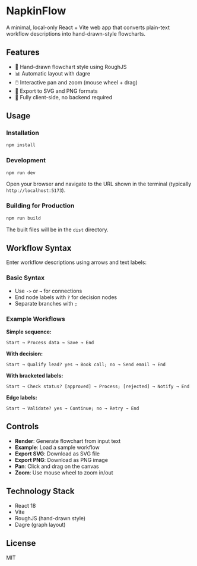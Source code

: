 # NapkinFlow

A minimal, local-only React + Vite web app that converts plain-text workflow descriptions into hand-drawn-style flowcharts.

## Features

- 🎨 Hand-drawn flowchart style using RoughJS
- 📊 Automatic layout with dagre
- 🖱️ Interactive pan and zoom (mouse wheel + drag)
- 💾 Export to SVG and PNG formats
- 🚀 Fully client-side, no backend required

## Usage

### Installation

```bash
npm install
```

### Development

```bash
npm run dev
```

Open your browser and navigate to the URL shown in the terminal (typically `http://localhost:5173`).

### Building for Production

```bash
npm run build
```

The built files will be in the `dist` directory.

## Workflow Syntax

Enter workflow descriptions using arrows and text labels:

### Basic Syntax

- Use `->` or `→` for connections
- End node labels with `?` for decision nodes
- Separate branches with `;`

### Example Workflows

**Simple sequence:**
```
Start → Process data → Save → End
```

**With decision:**
```
Start → Qualify lead? yes → Book call; no → Send email → End
```

**With bracketed labels:**
```
Start → Check status? [approved] → Process; [rejected] → Notify → End
```

**Edge labels:**
```
Start → Validate? yes → Continue; no → Retry → End
```

## Controls

- **Render**: Generate flowchart from input text
- **Example**: Load a sample workflow
- **Export SVG**: Download as SVG file
- **Export PNG**: Download as PNG image
- **Pan**: Click and drag on the canvas
- **Zoom**: Use mouse wheel to zoom in/out

## Technology Stack

- React 18
- Vite
- RoughJS (hand-drawn style)
- Dagre (graph layout)

## License

MIT
